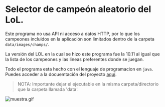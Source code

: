 # Selector de campeón aleatorio del LoL.

Este programa no usa API ni acceso a datos HTTP, por lo que los campeones incluidos en la aplicación son limitados dentro de la carpeta `data/images/champs/`.

La versión del LOL en la cual se hizo este programa fue la 10.11 al igual que la lista de los campeones y las lineas preferentes donde se juegan.

Todo el programa esta hecho con el lenguaje de programacion en `java`. Puedes acceder a la docuemtación del proyecto [aquí](https://javiluli.github.io/random-champ-select-lol/doc/index.html).

> NOTA: Importante dejar el ejecutable en la misma carpeta/directorio que la carpeta llamada 'data'.

![muestra.gif](data/readme/muestra.gif)

